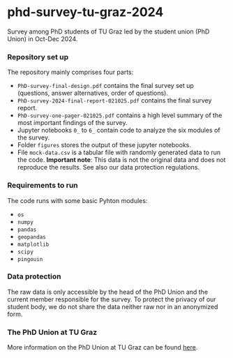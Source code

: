 # phd-survey-tu-graz-2024
Survey among PhD students of TU Graz led by the student union (PhD Union) in Oct-Dec 2024.

### Repository set up
The repository mainly comprises four parts:
- `PhD-survey-final-design.pdf` contains the final survey set up (questions, answer alternatives, order of questions).
- `PhD-survey-2024-final-report-021025.pdf` contains the final survey report.
- `PhD-survey-one-pager-021025.pdf` contains a high level summary of the most important findings of the survey.
- Jupyter notebooks `0_` to `6_` contain code to analyze the six modules of the survey.
- Folder `figures` stores the output of these jupyter notebooks.
- File `mock-data.csv` is a tabular file with randomly generated data to run the code. **Important note**: This data is not the original data and does not reproduce the results. See also our data protection regulations.

### Requirements to run
The code runs with some basic Pyhton modules:
- `os`
- `numpy`
- `pandas`
- `geopandas`
- `matplotlib`
- `scipy`
- `pingouin`

### Data protection
The raw data is only accessible by the head of the PhD Union and the current member responsible for the survey. To protect the privacy of our student body, we do not share the data neither raw nor in an anonymized form.

### The PhD Union at TU Graz
More information on the PhD Union at TU Graz can be found [here](https://htugraz.at/en/phd/phd-union/about-us).
